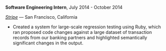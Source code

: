 **Software Engineering Intern**, July 2014 - October 2014

  [*Stripe*](https://stripe.com) — San Francisco, California

  - Created a system for large-scale regression testing using Ruby,
    which ran proposed code changes against a large dataset of
    transaction records from our banking partners and highlighted
    semantically significant changes in the output.
